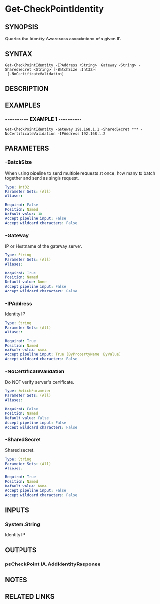 # Get-CheckPointIdentity

## SYNOPSIS
Queries the Identity Awareness associations of a given IP.

## SYNTAX

```
Get-CheckPointIdentity -IPAddress <String> -Gateway <String> -SharedSecret <String> [-BatchSize <Int32>]
 [-NoCertificateValidation]
```

## DESCRIPTION

## EXAMPLES

### ----------  EXAMPLE 1  ----------
```
Get-CheckPointIdentity -Gateway 192.168.1.1 -SharedSecret *** -NoCertificateValidation -IPAddress 192.168.1.2
```

## PARAMETERS

### -BatchSize
When using pipeline to send multiple requests at once, how many to batch together and send as single request.

```yaml
Type: Int32
Parameter Sets: (All)
Aliases: 

Required: False
Position: Named
Default value: 10
Accept pipeline input: False
Accept wildcard characters: False
```

### -Gateway
IP or Hostname of the gateway server.

```yaml
Type: String
Parameter Sets: (All)
Aliases: 

Required: True
Position: Named
Default value: None
Accept pipeline input: False
Accept wildcard characters: False
```

### -IPAddress
Identity IP

```yaml
Type: String
Parameter Sets: (All)
Aliases: 

Required: True
Position: Named
Default value: None
Accept pipeline input: True (ByPropertyName, ByValue)
Accept wildcard characters: False
```

### -NoCertificateValidation
Do NOT verify server's certificate.

```yaml
Type: SwitchParameter
Parameter Sets: (All)
Aliases: 

Required: False
Position: Named
Default value: False
Accept pipeline input: False
Accept wildcard characters: False
```

### -SharedSecret
Shared secret.

```yaml
Type: String
Parameter Sets: (All)
Aliases: 

Required: True
Position: Named
Default value: None
Accept pipeline input: False
Accept wildcard characters: False
```

## INPUTS

### System.String
Identity IP

## OUTPUTS

### psCheckPoint.IA.AddIdentityResponse

## NOTES

## RELATED LINKS

